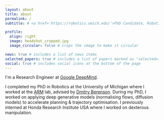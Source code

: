 ```yaml
---
layout: about
title: about
permalink: /
subtitle: # <a href='https://robotics.umich.edu/'>PhD Candidate, Robotics Department, University of Michigan</a>

profile:
  align: right
  image: headshot_cropped.jpg
  image_circular: false # crops the image to make it circular

news: true # includes a list of news items
selected_papers: true # includes a list of papers marked as "selected={true}"
social: true # includes social icons at the bottom of the page
---
```


I'm a Research Engineer at [Google DeepMind](https://deepmind.google/). 

I completed my PhD in Robotics at the University of Michigan where I worked at the [ARM](http://arm.eecs.umich.edu/#) lab, advised by [Dmitry Berenson](http://web.eecs.umich.edu/~dmitryb/). During my PhD, I worked on applying deep generative models (normalising flows, diffusion models) to accelerate planning & trajectory optimisation. I previously interned at Honda Research Institute USA where I worked on dexterous manipulation.



